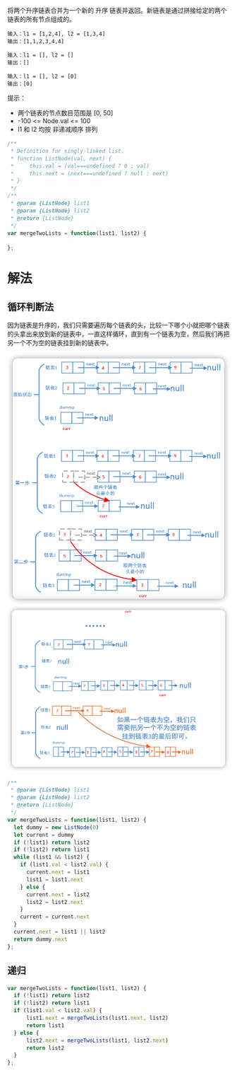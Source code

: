 将两个升序链表合并为一个新的 升序 链表并返回。新链表是通过拼接给定的两个链表的所有节点组成的。 

```
输入：l1 = [1,2,4], l2 = [1,3,4]
输出：[1,1,2,3,4,4]
```
```
输入：l1 = [], l2 = []
输出：[]
```
```
输入：l1 = [], l2 = [0]
输出：[0]
```

提示：

- 两个链表的节点数目范围是 [0, 50]
- -100 <= Node.val <= 100
- l1 和 l2 均按 非递减顺序 排列

```js
/**
 * Definition for singly-linked list.
 * function ListNode(val, next) {
 *     this.val = (val===undefined ? 0 : val)
 *     this.next = (next===undefined ? null : next)
 * }
 */
/**
 * @param {ListNode} list1
 * @param {ListNode} list2
 * @return {ListNode}
 */
var mergeTwoLists = function(list1, list2) {
    
};
```

# 解法

## 循环判断法

因为链表是升序的，我们只需要遍历每个链表的头，比较一下哪个小就把哪个链表的头拿出来放到新的链表中，一直这样循环，直到有一个链表为空，然后我们再把另一个不为空的链表挂到新的链表中。

![](assets/iShot2022-03-28%2016.56.46.png)
![](assets/iShot2022-03-28%2016.57.22.png)

```js
/**
 * @param {ListNode} list1
 * @param {ListNode} list2
 * @return {ListNode}
 */
var mergeTwoLists = function(list1, list2) {
  let dummy = new ListNode(0)
  let current = dummy
  if (!list1) return list2
  if (!list2) return list1
  while (list1 && list2) {
    if (list1.val < list2.val) {
      current.next = list1
      list1 = list1.next
    } else {
      current.next = list2
      list2 = list2.next
    }
    current = current.next
  }
  current.next = list1 || list2
  return dummy.next
};
```

## 递归

```js 
var mergeTwoLists = function(list1, list2) {
  if (!list1) return list2
  if (!list2) return list1
  if (list1.val < list2.val) {
      list1.next = mergeTwoLists(list1.next, list2)
      return list1
  } else {
      list2.next = mergeTwoLists(list1, list2.next)
      return list2
  }
};
```
